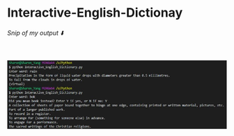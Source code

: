 # Interactive-English-Dictionay
###### Snip of my output :arrow_down: <br /><br /> 
![Alt text](images/screenshot.JPG)
